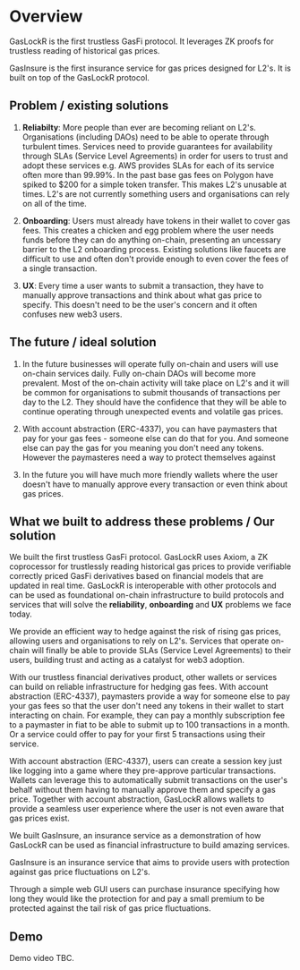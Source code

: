 # Overview

GasLockR is the first trustless GasFi protocol. It leverages ZK proofs for trustless reading of historical gas prices.

GasInsure is the first insurance service for gas prices designed for L2's. It is built on top of the GasLockR protocol.

## Problem / existing solutions
  
  1. **Reliabilty**: More people than ever are becoming reliant on L2's. Organisations (including DAOs) need to be able to operate through turbulent times. Services need to provide guarantees for availability through SLAs (Service Level Agreements) in order for users to trust and adopt these services e.g. AWS provides SLAs for each of its service often more than 99.99%. In the past base gas fees on Polygon have spiked to $200 for a simple token transfer. This makes L2's unusable at times. L2's are not currently something users and organisations can rely on all of the time.
  
  2. **Onboarding**: Users must already have tokens in their wallet to cover gas fees. This creates a chicken and egg problem where the user needs funds before they can do anything on-chain, presenting an uncessary barrier to the L2 onboarding process. Existing solutions like faucets are difficult to use and often don't provide enough to even cover the fees of a single transaction.
  
  3. **UX**: Every time a user wants to submit a transaction, they have to manually approve transactions and think about what gas price to specify. This doesn't need to be the user's concern and it often confuses new web3 users.

## The future / ideal solution
  
  1. In the future businesses will operate fully on-chain and users will use on-chain services daily. Fully on-chain DAOs will become more prevalent. Most of the on-chain activity will take place on L2's and it will be common for organisations to submit thousands of transactions per day to the L2. They should have the confidence that they will be able to continue operating through unexpected events and volatile gas prices.
  
  2. With account abstraction (ERC-4337), you can have paymasters that pay for your gas fees - someone else can do that for you. And someone else can pay the gas for you meaning you don't need any tokens. However the paymasteres need a way to protect themselves against

  3. In the future you will have much more friendly wallets where the user doesn't have to manually approve every transaction or even think about gas prices.

## What we built to address these problems / Our solution
  
  We built the first trustless GasFi protocol. GasLockR uses Axiom, a ZK coprocessor for trustlessly reading historical gas prices to provide verifiable correctly priced GasFi derivatives based on financial models that are updated in real time. GasLockR is interoperable with other protocols and can be used as foundational on-chain infrastructure to build protocols and services that will solve the **reliability**, **onboarding** and **UX** problems we face today.
  
  We provide an efficient way to hedge against the risk of rising gas prices, allowing users and organisations to rely on L2's. Services that operate on-chain will finally be able to provide SLAs (Service Level Agreements) to their users, building trust and acting as a catalyst for web3 adoption.
  
  With our trustless financial derivatives product, other wallets or services can build on reliable infrastructure for hedging gas fees. With account abstraction (ERC-4337), paymasters provide a way for someone else to pay your gas fees so that the user don't need any tokens in their wallet to start interacting on chain. For example, they can pay a monthly subscription fee to a paymaster in fiat to be able to submit up to 100 transactions in a month. Or a service could offer to pay for your first 5 transactions using their service.
  
  With account abstraction (ERC-4337), users can create a session key just like logging into a game where they pre-approve particular transactions. Wallets can leverage this to automatically submit transactions on the user's behalf without them having to manually approve them and specify a gas price. Together with account abstraction, GasLockR allows wallets to provide a seamless user experience where the user is not even aware that gas prices exist.
  
  We built GasInsure, an insurance service as a demonstration of how GasLockR can be used as financial infrastructure to build amazing services.
  
  GasInsure is an insurance service that aims to provide users with protection against gas price fluctuations on L2's.
  
  Through a simple web GUI users can purchase insurance specifying how long they would like the protection for and pay a small premium to be protected against the tail risk of gas price fluctuations.


## Demo

Demo video TBC.

